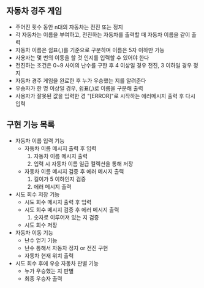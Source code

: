 ## 자동차 경주 게임
- 주어진 횟수 동안 n대의 자동차는 전진 또는 정지
- 각 자동차는 이름을 부여하고, 전진하는 자동차를 출력할 때 자동차 이름을 같이 출력
- 자동차 이름은 쉼표(,)를 기준으로 구분하며 이름은 5자 이하만 가능
- 사용자는 몇 번의 이동을 할 것 인지를 입력할 수 있어야 한다
- 전진하는 조건은 0~9 사이의 난수를 구한 후 4 이상일 경우 전진, 3 이하일 경우 정지
- 자동차 경주 게임을 완료한 후 누가 우승했는 지를 알려준다
- 우승자가 한 명 이상일 경우, 쉼표(,)로 이름을 구분해 출력
- 사용자가 잘못된 값을 입력한 경 "[ERROR]"로 시작하는 에러메시지 출력 후 다시 입력

## 구현 기능 목록
- 자동차 이름 입력 기능
    - 자동차 이름 메시지 출력 후 입력
        1. 자동차 이름 메시지 출력
        2. 입력 시 자동차 이름 일급 컬렉션을 통해 저장
    - 자동차 이름 메시지 검증 후 에러 메시지 출력
        1. 길이가 5 이하인지 검증
        2. 에러 메시지 출력
- 시도 회수 저장 기능
    - 시도 회수 메시지 출력 후 입력
    - 시도 회수 메시지 검증 후 에러 메시지 출력
        1. 숫자로 이루어져 있는 지 검증
    - 시도 회수 저장
- 자동차 이동 기능
    - 난수 얻기 기능
    - 난수 통해서 자동차 정지 or 전진 구현
    - 자동차 현재 위치 출력
- 시도 회수 후에 우승 자동차 판별 기능
    - 누가 우승했는 지 판별
    - 최종 우승자 출력
